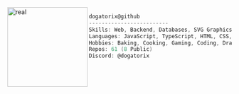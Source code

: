 <img align="left" src="https://media1.tenor.com/m/oHK6jpOBWK4AAAAC/littlebigplanet-sackboy.gif" alt="real" width="180"/> 

```csharp
dogatorix@github
-------------------------
Skills: Web, Backend, Databases, SVG Graphics, Modding
Languages: JavaScript, TypeScript, HTML, CSS, Java, C++/C#, Python, Lua
Hobbies: Baking, Cooking, Gaming, Coding, Drawing
Repos: 61 (8 Public)
Discord: @dogatorix
```
